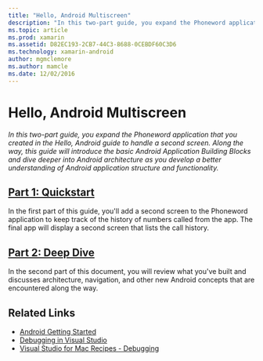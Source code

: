 ```yaml
---
title: "Hello, Android Multiscreen"
description: "In this two-part guide, you expand the Phoneword application that you created in the Hello, Android guide to handle a second screen. Along the way, this guide will introduce the basic Android Application Building Blocks and dive deeper into Android architecture as you develop a better understanding of Android application structure and functionality."
ms.topic: article
ms.prod: xamarin
ms.assetid: D82EC193-2CB7-44C3-8688-0CEBDF60C3D6
ms.technology: xamarin-android
author: mgmclemore
ms.author: mamcle
ms.date: 12/02/2016
---
```


# Hello, Android Multiscreen

_In this two-part guide, you expand the Phoneword application that you created in the Hello, Android guide to handle a second screen. Along the way, this guide will introduce the basic Android Application Building Blocks and dive deeper into Android architecture as you develop a better understanding of Android application structure and functionality._

##  [Part 1: Quickstart](~/android/get-started/hello-android-multiscreen/hello-android-multiscreen-quickstart.md)

In the first part of this guide, you'll add a second screen to the
Phoneword application to keep track of the history of numbers called
from the app. The final app will display a second screen that lists
the call history.

##  [Part 2: Deep Dive](~/android/get-started/hello-android-multiscreen/hello-android-multiscreen-deepdive.md)

In the second part of this document, you will review what you've built
and discusses architecture, navigation, and other new Android concepts
that are encountered along the way.


## Related Links

- [Android Getting Started](http://developer.android.com/training/index.html)
- [Debugging in Visual Studio](http://msdn.microsoft.com/en-us/library/k0k771bt%28v=vs.90%29.aspx)
- [Visual Studio for Mac Recipes - Debugging](https://developer.xamarin.com/recipes/cross-platform/ide/debugging/)
